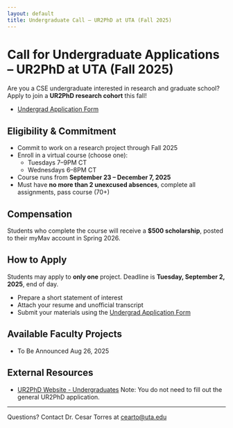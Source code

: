```yaml
---
layout: default
title: Undergraduate Call – UR2PhD at UTA (Fall 2025)
---
```


# Call for Undergraduate Applications – UR2PhD at UTA (Fall 2025)

Are you a CSE undergraduate interested in research and graduate school? Apply to join a **UR2PhD research cohort** this fall!
- [Undergrad Application Form](https://forms.office.com/r/zA3XusdpS1) 


## Eligibility & Commitment

- Commit to work on a research project through Fall 2025  
- Enroll in a virtual course (choose one):
  - Tuesdays 7–9PM CT  
  - Wednesdays 6–8PM CT  
- Course runs from **September 23 – December 7, 2025**  
- Must have **no more than 2 unexcused absences**, complete all assignments, pass course (70+)

## Compensation

Students who complete the course will receive a **$500 scholarship**, posted to their myMav account in Spring 2026.

## How to Apply

Students may apply to **only one** project. Deadline is **Tuesday, September 2, 2025**, end of day. 

- Prepare a short statement of interest  
- Attach your resume and unofficial transcript  
- Submit your materials using the [Undergrad Application Form](https://forms.office.com/r/zA3XusdpS1) 

## Available Faculty Projects

- To Be Announced Aug 26, 2025

## External Resources

- [UR2PhD Website - Undergraduates](https://cra.org/ur2phd/for-undergraduate-students/) Note: You do not need to fill out the general UR2PhD application.


---

Questions? Contact Dr. Cesar Torres at [cearto@uta.edu](mailto:cearto@uta.edu)
